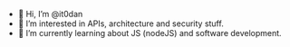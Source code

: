 - 👋 Hi, I’m @it0dan
- 👀 I’m interested in APIs, architecture and security stuff.
- 🌱 I’m currently learning about JS (nodeJS) and software development.

<!---
it0dan/it0dan is a ✨ special ✨ repository because its `README.md` (this file) appears on your GitHub profile.
You can click the Preview link to take a look at your changes.
--->
